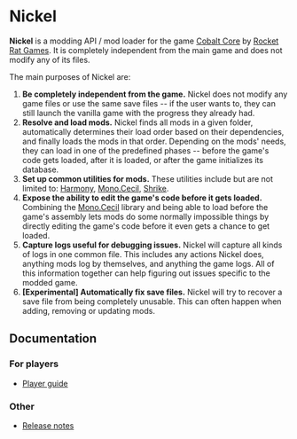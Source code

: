 # Nickel

**Nickel** is a modding API / mod loader for the game [Cobalt Core](https://store.steampowered.com/app/2179850/Cobalt_Core/) by [Rocket Rat Games](https://rocketrat.games/). It is completely independent from the main game and does not modify any of its files.

The main purposes of Nickel are:

1. **Be completely independent from the game.** Nickel does not modify any game files or use the same save files -- if the user wants to, they can still launch the vanilla game with the progress they already had.
2. **Resolve and load mods.** Nickel finds all mods in a given folder, automatically determines their load order based on their dependencies, and finally loads the mods in that order. Depending on the mods' needs, they can load in one of the predefined phases -- before the game's code gets loaded, after it is loaded, or after the game initializes its database.
3. **Set up common utilities for mods.** These utilities include but are not limited to: [Harmony](https://github.com/pardeike/Harmony), [Mono.Cecil](https://github.com/jbevain/cecil), [Shrike](https://github.com/Nanoray-pl/Shrike).
4. **Expose the ability to edit the game's code before it gets loaded.** Combining the [Mono.Cecil](https://github.com/jbevain/cecil) library and being able to load before the game's assembly lets mods do some normally impossible things by directly editing the game's code before it even gets a chance to get loaded.
5. **Capture logs useful for debugging issues.** Nickel will capture all kinds of logs in one common file. This includes any actions Nickel does, anything mods log by themselves, and anything the game logs. All of this information together can help figuring out issues specific to the modded game.
6. **[Experimental] Automatically fix save files.** Nickel will try to recover a save file from being completely unusable. This can often happen when adding, removing or updating mods.

## Documentation

### For players

* [Player guide](player-guide.md)

### Other

* [Release notes](release-notes.md)